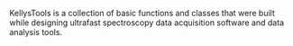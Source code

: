 KellysTools is a collection of basic functions and classes that were built while designing ultrafast spectroscopy data acquisition software and data analysis tools. 
